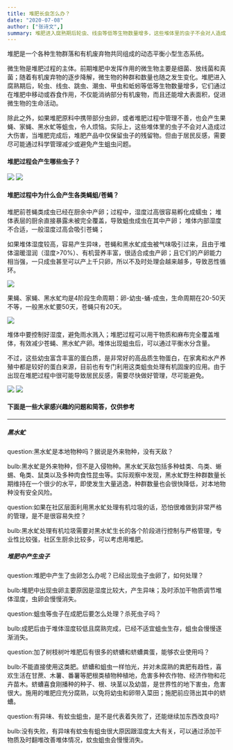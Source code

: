 ```yaml
---
title: 堆肥长虫怎么办？
date: "2020-07-08"
author: ["张诗文",]
summary: 堆肥进入腐熟期后轮虫、线虫等低等生物数量增多，这些堆体里的虫子不会对人造成过大伤害，但由于居民反感，需要尽可能通过科学管理减少或避免产生蛆虫问题。
---
```

堆肥是一个各种生物群落和有机废弃物共同组成的动态平衡小型生态系统。

微生物是堆肥过程的主体。前期堆肥中发挥作用的微生物主要是细菌、放线菌和真菌；随着有机废弃物的逐步降解，微生物的种群和数量也随之发生变化。堆肥进入腐熟期后，轮虫、线虫、跳虫、潮虫、甲虫和蚯蚓等低等生物数量增多，它们通过在堆肥中移动或吞食作用，不仅能消纳部分有机废物，而且还能增大表面积，促进微生物的生命活动。

除此之外，如果堆肥原料中携带部分虫卵，或者堆肥过程中管理不善，也会产生果蝇、家蝇、黑水虻等蛆虫，令人烦恼。实际上，这些堆体里的虫子不会对人造成过大伤害，当堆肥完成后，堆肥产品中仅保留虫子的残留物。但由于居民反感，需要尽可能通过科学管理减少或避免产生蛆虫问题。

#### 堆肥过程会产生哪些虫子？

 
<img src="/images/6400.png"/>
<img src="/images/6401.png"/>

#### 堆肥过程中为什么会产生各类蝇蛆/苍蝇？

堆肥前苍蝇类成虫已经在厨余中产卵；过程中，湿度过高很容易孵化成蠕虫；
堆体表层的厨余直接暴露未被完全覆盖，导致蛆虫成虫在其中产卵；
堆体内部湿度不合适，一般湿度过高会吸引苍蝇；

如果堆体湿度较高，容易产生异味，苍蝇和黑水虻成虫被气味吸引过来，且由于堆体温暖湿润（湿度>70%）、有机营养丰富，很适合成虫产卵；且它们的产卵能力相当强，一只成虫甚至可以产上千只卵，所以不及时处理会越来越多，导致恶性循环。

<img src="/images/6402.png"/>

果蝇、家蝇、黑水虻均是4阶段生命周期：卵-幼虫-蛹-成虫，生命周期在20-50天不等，一般黑水虻要50天，苍蝇只有20天。

<img src="/images/6403.png"/>

堆体中要控制好湿度，避免雨水溅入；堆肥过程可以用干物质和麻布完全覆盖堆体，有效减少苍蝇、黑水虻产卵。堆体出现蛆虫后，可以通过平衡水分含量。

不过，这些幼虫富含丰富的蛋白质，是非常好的高品质生物蛋白，在家禽和水产养殖中都是较好的蛋白来源，目前也有专门利用这类蛆虫处理有机固废的应用。由于出现在堆肥过程中很可能导致居民反感，需要尽快做好管理，尽可能避免。

<img src="/images/6404.png"/>

<img src="/images/6405.png"/>



#### 下面是一些大家感兴趣的问题和简答，仅供参考

------

##### 黑水虻

question:黑水虻是本地物种吗？据说是外来物种，没有天敌？

bulb:黑水虻是外来物种，但不是入侵物种。黑水虻天敌包括多种蛙类、鸟类、蜥蜴、龟类、鼠类以及多种肉食性昆虫等。实际观察中发现，黑水虻野生种群数量长期维持在一个很少的水平，即使发生大量逃逸，种群数量也会很快降低，对本地物种没有安全风险。

question:如果在社区层面利用黑水虻处理有机垃圾的话，恐怕很难做到非常严格的管理，是不是很容易失控？

bulb:黑水虻处理有机垃圾需要对黑水虻生长的各个阶段进行控制与严格管理，专业性比较强，社区生厨余比较多，可以考虑用堆肥。

##### 堆肥中产生虫子

question:堆肥中产生了虫卵怎么办呢？已经出现虫子虫卵了，如何处理？

bulb:堆肥中出现虫卵主要原因是湿度比较大，产生异味；及时添加干物质调节堆体湿度，虫卵会慢慢消失。

question:蛆虫等虫子在成肥后要怎么处理？杀死虫子吗？

bulb:成肥后由于堆体湿度较低且腐熟完成，已经不适宜蛆虫生存，蛆虫会慢慢逐渐消失。

question:加了树枝树叶堆肥后有很多的蛴螬和蛴螬粪蛋，能够农业使用吗？

bulb:不能直接使用这类肥。蛴螬和蛆虫一样怕光，并对未腐熟的粪肥有趋性，喜欢生活在甘蔗、木薯、番薯等肥根类植物种植地，危害多种农作物、经济作物和花卉苗木。蛴螬喜食刚播种的种子、根、块茎以及幼苗，是世界性的地下害虫，危害很大。施用的堆肥应充分腐熟，以免将幼虫和卵带入菜田；施肥前应筛出其中的蛴螬。

question:有异味、有蚊虫蛆虫，是不是代表着失败了，还能继续加东西改良吗? 

bulb:没有失败，有异味有蚊虫有蛆虫很大原因跟湿度太大有关，可以通过添加干物质及时翻堆改善堆体情况，蚊虫蛆虫会慢慢消失。

